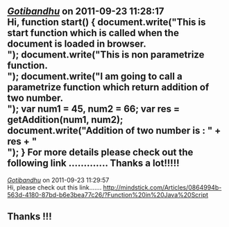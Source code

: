 *[Gotibandhu]()* on 2011-09-23 11:28:17  
Hi, 
 function start() {
            document.write("This is start function which is called when the document is loaded in browser.<br />");
            document.write("This is non parametrize function.<br />");
            document.write("I am going to call a parametrize function which return addition of two number.<br />");
            var num1 = 45, num2 = 66;
            var res = getAddition(num1, num2);
            document.write("Addition of two number is  : " + res + " <br />");
        }
For more details please check out the following link .............
Thanks a lot!!!!!
---------------------------------------
*[Gotibandhu]()* on 2011-09-23 11:29:57  
Hi, 
please check out this link.......
http://mindstick.com/Articles/0864994b-563d-4180-87bd-b6e3bea77c26/?Function%20in%20Java%20Script

Thanks !!!
---------------------------------------
